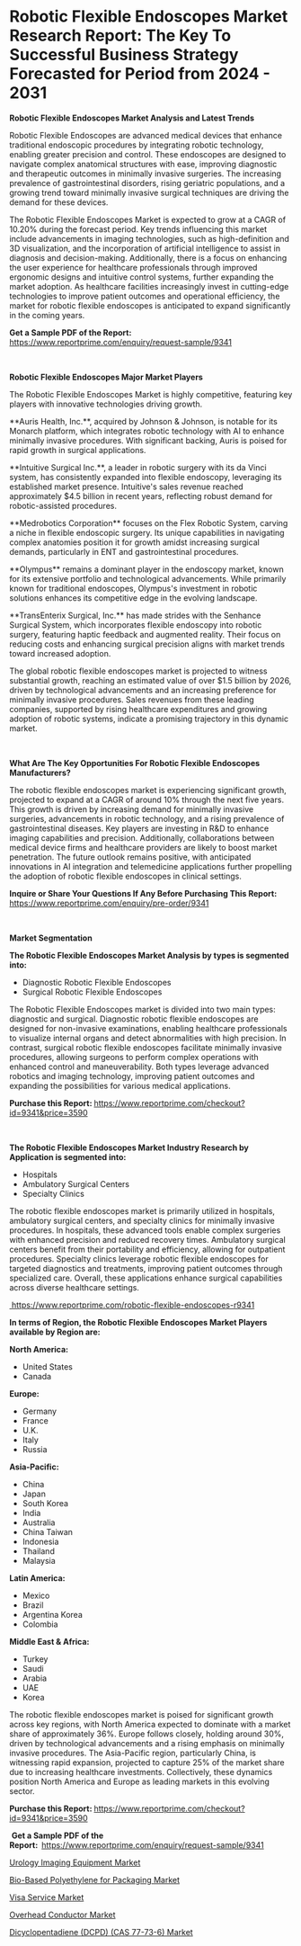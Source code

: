 <p><h1>Robotic Flexible Endoscopes Market Research Report: The Key To Successful Business Strategy Forecasted for Period from 2024 - 2031</h1></p><p><strong>Robotic Flexible Endoscopes Market Analysis and Latest Trends</strong></p>
<p><p>Robotic Flexible Endoscopes are advanced medical devices that enhance traditional endoscopic procedures by integrating robotic technology, enabling greater precision and control. These endoscopes are designed to navigate complex anatomical structures with ease, improving diagnostic and therapeutic outcomes in minimally invasive surgeries. The increasing prevalence of gastrointestinal disorders, rising geriatric populations, and a growing trend toward minimally invasive surgical techniques are driving the demand for these devices.</p><p>The Robotic Flexible Endoscopes Market is expected to grow at a CAGR of 10.20% during the forecast period. Key trends influencing this market include advancements in imaging technologies, such as high-definition and 3D visualization, and the incorporation of artificial intelligence to assist in diagnosis and decision-making. Additionally, there is a focus on enhancing the user experience for healthcare professionals through improved ergonomic designs and intuitive control systems, further expanding the market adoption. As healthcare facilities increasingly invest in cutting-edge technologies to improve patient outcomes and operational efficiency, the market for robotic flexible endoscopes is anticipated to expand significantly in the coming years.</p></p>
<p><strong>Get a Sample PDF of the Report:&nbsp;</strong> <a href="https://www.reportprime.com/enquiry/request-sample/9341">https://www.reportprime.com/enquiry/request-sample/9341</a></p>
<p>&nbsp;</p>
<p><strong>Robotic Flexible Endoscopes Major Market Players</strong></p>
<p><p>The Robotic Flexible Endoscopes Market is highly competitive, featuring key players with innovative technologies driving growth. </p><p>**Auris Health, Inc.**, acquired by Johnson & Johnson, is notable for its Monarch platform, which integrates robotic technology with AI to enhance minimally invasive procedures. With significant backing, Auris is poised for rapid growth in surgical applications.</p><p>**Intuitive Surgical Inc.**, a leader in robotic surgery with its da Vinci system, has consistently expanded into flexible endoscopy, leveraging its established market presence. Intuitive's sales revenue reached approximately $4.5 billion in recent years, reflecting robust demand for robotic-assisted procedures.</p><p>**Medrobotics Corporation** focuses on the Flex Robotic System, carving a niche in flexible endoscopic surgery. Its unique capabilities in navigating complex anatomies position it for growth amidst increasing surgical demands, particularly in ENT and gastrointestinal procedures.</p><p>**Olympus** remains a dominant player in the endoscopy market, known for its extensive portfolio and technological advancements. While primarily known for traditional endoscopes, Olympus's investment in robotic solutions enhances its competitive edge in the evolving landscape.</p><p>**TransEnterix Surgical, Inc.** has made strides with the Senhance Surgical System, which incorporates flexible endoscopy into robotic surgery, featuring haptic feedback and augmented reality. Their focus on reducing costs and enhancing surgical precision aligns with market trends toward increased adoption.</p><p>The global robotic flexible endoscopes market is projected to witness substantial growth, reaching an estimated value of over $1.5 billion by 2026, driven by technological advancements and an increasing preference for minimally invasive procedures. Sales revenues from these leading companies, supported by rising healthcare expenditures and growing adoption of robotic systems, indicate a promising trajectory in this dynamic market.</p></p>
<p>&nbsp;</p>
<p><strong>What Are The Key Opportunities For Robotic Flexible Endoscopes Manufacturers?</strong></p>
<p><p>The robotic flexible endoscopes market is experiencing significant growth, projected to expand at a CAGR of around 10% through the next five years. This growth is driven by increasing demand for minimally invasive surgeries, advancements in robotic technology, and a rising prevalence of gastrointestinal diseases. Key players are investing in R&D to enhance imaging capabilities and precision. Additionally, collaborations between medical device firms and healthcare providers are likely to boost market penetration. The future outlook remains positive, with anticipated innovations in AI integration and telemedicine applications further propelling the adoption of robotic flexible endoscopes in clinical settings.</p></p>
<p><strong>Inquire or Share Your Questions If Any Before Purchasing This Report:</strong> <a href="https://www.reportprime.com/enquiry/pre-order/9341">https://www.reportprime.com/enquiry/pre-order/9341</a></p>
<p>&nbsp;</p>
<p><strong>Market Segmentation</strong></p>
<p><strong>The Robotic Flexible Endoscopes Market Analysis by types is segmented into:</strong></p>
<p><ul><li>Diagnostic Robotic Flexible Endoscopes</li><li>Surgical Robotic Flexible Endoscopes</li></ul></p>
<p><p>The Robotic Flexible Endoscopes market is divided into two main types: diagnostic and surgical. Diagnostic robotic flexible endoscopes are designed for non-invasive examinations, enabling healthcare professionals to visualize internal organs and detect abnormalities with high precision. In contrast, surgical robotic flexible endoscopes facilitate minimally invasive procedures, allowing surgeons to perform complex operations with enhanced control and maneuverability. Both types leverage advanced robotics and imaging technology, improving patient outcomes and expanding the possibilities for various medical applications.</p></p>
<p><strong>Purchase this Report:&nbsp;</strong><a href="https://www.reportprime.com/checkout?id=9341&price=3590">https://www.reportprime.com/checkout?id=9341&price=3590</a></p>
<p>&nbsp;</p>
<p><strong>The Robotic Flexible Endoscopes Market Industry Research by Application is segmented into:</strong></p>
<p><ul><li>Hospitals</li><li>Ambulatory Surgical Centers</li><li>Specialty Clinics</li></ul></p>
<p><p>The robotic flexible endoscopes market is primarily utilized in hospitals, ambulatory surgical centers, and specialty clinics for minimally invasive procedures. In hospitals, these advanced tools enable complex surgeries with enhanced precision and reduced recovery times. Ambulatory surgical centers benefit from their portability and efficiency, allowing for outpatient procedures. Specialty clinics leverage robotic flexible endoscopes for targeted diagnostics and treatments, improving patient outcomes through specialized care. Overall, these applications enhance surgical capabilities across diverse healthcare settings.</p></p>
<p><a href="https://www.reportprime.com/robotic-flexible-endoscopes-r9341">&nbsp;https://www.reportprime.com/robotic-flexible-endoscopes-r9341</a></p>
<p><strong>In terms of Region, the Robotic Flexible Endoscopes Market Players available by Region are:</strong></p>
<p>
    <p> <strong> North America: </strong>
        <ul>
            <li>United States</li>
            <li>Canada</li>
        </ul>
        </p> 
    <p> <strong> Europe: </strong>
        <ul>
            <li>Germany</li>
            <li>France</li>
            <li>U.K.</li>
            <li>Italy</li>
            <li>Russia</li>
        </ul>
        </p> 
    <p> <strong> Asia-Pacific: </strong>
        <ul>
            <li>China</li>
            <li>Japan</li>
            <li>South Korea</li>
            <li>India</li>
            <li>Australia</li>
            <li>China Taiwan</li>
            <li>Indonesia</li>
            <li>Thailand</li>
            <li>Malaysia</li>
        </ul>
        </p> 
    <p> <strong> Latin America: </strong>
        <ul>
            <li>Mexico</li>
            <li>Brazil</li>
            <li>Argentina Korea</li>
            <li>Colombia</li>
        </ul>
        </p> 
    <p> <strong> Middle East & Africa: </strong>
        <ul>
            <li>Turkey</li>
            <li>Saudi</li>
            <li>Arabia</li>
            <li>UAE</li>
            <li>Korea</li>
        </ul>
    </p>
    </p>
<p><p>The robotic flexible endoscopes market is poised for significant growth across key regions, with North America expected to dominate with a market share of approximately 36%. Europe follows closely, holding around 30%, driven by technological advancements and a rising emphasis on minimally invasive procedures. The Asia-Pacific region, particularly China, is witnessing rapid expansion, projected to capture 25% of the market share due to increasing healthcare investments. Collectively, these dynamics position North America and Europe as leading markets in this evolving sector.</p></p>
<p><strong>Purchase this Report: </strong><a href="https://www.reportprime.com/checkout?id=9341&price=3590">https://www.reportprime.com/checkout?id=9341&price=3590</a></p>
<p>&nbsp;<strong>Get a Sample PDF of the Report:&nbsp;&nbsp;</strong><a href="https://www.reportprime.com/enquiry/request-sample/9341">https://www.reportprime.com/enquiry/request-sample/9341</a></p>
<p><strong></strong></p>
<p><p><a href="https://github.com/ParvinKhatun77/Market-Research-Report-List-1/blob/main/urology-imaging-equipment-market.md">Urology Imaging Equipment Market</a></p><p><a href="https://issuu.com/reportprime-2/docs/bio-based-polyethylene-for-packagin_17106dbdd21d81">Bio-Based Polyethylene for Packaging Market</a></p><p><a href="https://www.linkedin.com/pulse/visa-service-market-size-growing-cagr-11-report-covers-analysis-n3ive?trackingId=bPvZooElS%2FyhYkqp0w6bWg%3D%3D">Visa Service Market</a></p><p><a href="https://medium.com/@siregarjefri23_12225/global-overhead-conductor-market-status-2024-2031-and-forecast-by-region-product-end-use-4f20e363cce9">Overhead Conductor Market</a></p><p><a href="https://issuu.com/reportprime-2/docs/dicyclopentadiene-dcpd-cas-77-73-6-_a8ac1f71f8e8c2">Dicyclopentadiene (DCPD) (CAS 77-73-6) Market</a></p></p>